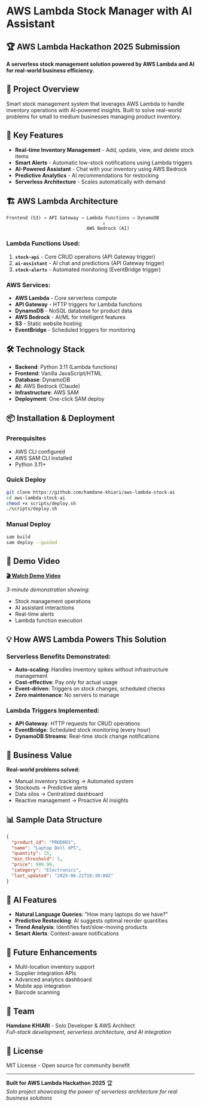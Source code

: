 # AWS Lambda Stock Manager with AI Assistant

## 🏆 AWS Lambda Hackathon 2025 Submission

**A serverless stock management solution powered by AWS Lambda and AI for real-world business efficiency.**

## 🎯 Project Overview

Smart stock management system that leverages AWS Lambda to handle inventory operations with AI-powered insights. Built to solve real-world problems for small to medium businesses managing product inventory.

## 🚀 Key Features

- **Real-time Inventory Management** - Add, update, view, and delete stock items
- **Smart Alerts** - Automatic low-stock notifications using Lambda triggers
- **AI-Powered Assistant** - Chat with your inventory using AWS Bedrock
- **Predictive Analytics** - AI recommendations for restocking
- **Serverless Architecture** - Scales automatically with demand

## 🏗️ AWS Lambda Architecture

```
Frontend (S3) → API Gateway → Lambda Functions → DynamoDB
                                    ↓
                              AWS Bedrock (AI)
```

### Lambda Functions Used:
1. **`stock-api`** - Core CRUD operations (API Gateway trigger)
2. **`ai-assistant`** - AI chat and predictions (API Gateway trigger)
3. **`stock-alerts`** - Automated monitoring (EventBridge trigger)

### AWS Services:
- **AWS Lambda** - Core serverless compute
- **API Gateway** - HTTP triggers for Lambda functions
- **DynamoDB** - NoSQL database for product data
- **AWS Bedrock** - AI/ML for intelligent features
- **S3** - Static website hosting
- **EventBridge** - Scheduled triggers for monitoring

## 🛠️ Technology Stack

- **Backend**: Python 3.11 (Lambda functions)
- **Frontend**: Vanilla JavaScript/HTML
- **Database**: DynamoDB
- **AI**: AWS Bedrock (Claude)
- **Infrastructure**: AWS SAM
- **Deployment**: One-click SAM deploy

## 📦 Installation & Deployment

### Prerequisites
- AWS CLI configured
- AWS SAM CLI installed
- Python 3.11+

### Quick Deploy
```bash
git clone https://github.com/hamdane-khiari/aws-lambda-stock-ai
cd aws-lambda-stock-ai
chmod +x scripts/deploy.sh
./scripts/deploy.sh
```

### Manual Deploy
```bash
sam build
sam deploy --guided
```

## 🎥 Demo Video

**[🎬 Watch Demo Video](https://youtube.com/watch?v=PLACEHOLDER)**

*3-minute demonstration showing:*
- Stock management operations
- AI assistant interactions
- Real-time alerts
- Lambda function execution

## 💡 How AWS Lambda Powers This Solution

### Serverless Benefits Demonstrated:
- **Auto-scaling**: Handles inventory spikes without infrastructure management
- **Cost-effective**: Pay only for actual usage
- **Event-driven**: Triggers on stock changes, scheduled checks
- **Zero maintenance**: No servers to manage

### Lambda Triggers Implemented:
- **API Gateway**: HTTP requests for CRUD operations
- **EventBridge**: Scheduled stock monitoring (every hour)
- **DynamoDB Streams**: Real-time stock change notifications

## 🏅 Business Value

**Real-world problems solved:**
- Manual inventory tracking → Automated system
- Stockouts → Predictive alerts
- Data silos → Centralized dashboard
- Reactive management → Proactive AI insights

## 📊 Sample Data Structure

```json
{
  "product_id": "PROD001",
  "name": "Laptop Dell XPS",
  "quantity": 15,
  "min_threshold": 5,
  "price": 999.99,
  "category": "Electronics",
  "last_updated": "2025-06-22T10:30:00Z"
}
```

## 🧠 AI Features

- **Natural Language Queries**: "How many laptops do we have?"
- **Predictive Restocking**: AI suggests optimal reorder quantities
- **Trend Analysis**: Identifies fast/slow-moving products
- **Smart Alerts**: Context-aware notifications

## 🚀 Future Enhancements

- Multi-location inventory support
- Supplier integration APIs
- Advanced analytics dashboard
- Mobile app integration
- Barcode scanning

## 👥 Team

**Hamdane KHIARI** - Solo Developer & AWS Architect  
*Full-stack development, serverless architecture, and AI integration*

## 📝 License

MIT License - Open source for community benefit

---

**Built for AWS Lambda Hackathon 2025** 🏆  
*Solo project showcasing the power of serverless architecture for real business solutions*

